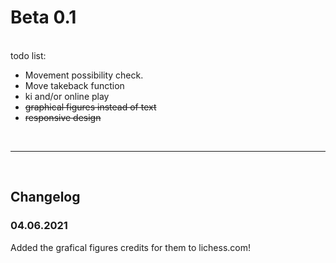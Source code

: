 <h1>Beta 0.1</h1>
<br>
todo list:<br>
<ul>
<li>Movement possibility check.</li>
<li>Move takeback function</li>
<li>ki and/or online play</li>
<li><s>graphical figures instead of text</s></li>
<li><s>responsive design</s></li>
</ul>
<br>
<hr>
<br>
<h2>Changelog</h2>
<h3>04.06.2021</h3>
<p>Added the grafical figures credits for them to lichess.com!</p>
